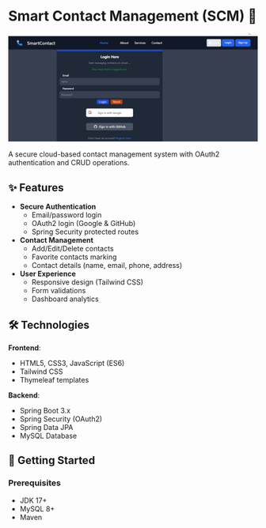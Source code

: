 # Smart Contact Management (SCM) 🔐

![SCM Screenshot](login.png) <!-- Add your main screenshot here -->

A secure cloud-based contact management system with OAuth2 authentication and CRUD operations.

## ✨ Features
- **Secure Authentication**
  - Email/password login
  - OAuth2 login (Google & GitHub)
  - Spring Security protected routes
- **Contact Management**
  - Add/Edit/Delete contacts
  - Favorite contacts marking
  - Contact details (name, email, phone, address)
- **User Experience**
  - Responsive design (Tailwind CSS)
  - Form validations
  - Dashboard analytics

## 🛠️ Technologies
**Frontend**:
- HTML5, CSS3, JavaScript (ES6)
- Tailwind CSS
- Thymeleaf templates

**Backend**:
- Spring Boot 3.x
- Spring Security (OAuth2)
- Spring Data JPA
- MySQL Database

## 🚀 Getting Started

### Prerequisites
- JDK 17+
- MySQL 8+
- Maven
